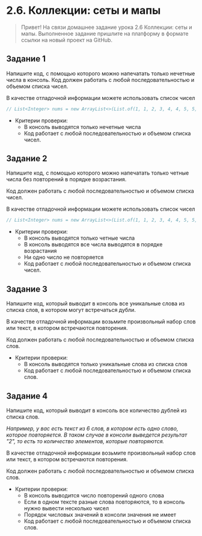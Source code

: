 # 2.6. Коллекции: сеты и мапы

> Привет!
На связи домашнее задание урока 2.6 Коллекции: сеты и мапы.
Выполненное задание пришлите на платформу в формате ссылки на новый проект на GitHub.
>

## Задание 1

Напишите код, с помощью которого можно напечатать только нечетные числа в консоль. 
Код должен работать с любой последовательностью и объемом списка чисел.

В качестве отладочной информации можете использовать список чисел

```java
// List<Integer> nums = new ArrayList<>(List.of(1, 1, 2, 3, 4, 4, 5, 5, 6, 7))
```

- Критерии проверки:
    - В консоль выводятся только нечетные числа
    - Код работает с любой последовательностью и объемом списка чисел.

## Задание 2

Напишите код, с помощью которого можно напечатать только четные числа без повторений в порядке возрастания.

Код должен работать с любой последовательностью и объемом списка чисел.

В качестве отладочной информации можете использовать список чисел

```java
// List<Integer> nums = new ArrayList<>(List.of(1, 1, 2, 3, 4, 4, 5, 5, 6, 7))
```

- Критерии проверки:
    - В консоль выводятся только четные числа
    - В консоль выводятся все числа выводятся в порядке возрастания
    - Ни одно число не повторяется
    - Код работает с любой последовательностью и объемом списка чисел.

## Задание 3

Напишите код, который выводит в консоль все уникальные слова из списка слов, в котором могут встречаться дубли.

В качестве отладочной информации возьмите произвольный набор слов или текст, в котором встречаются повторения.

Код должен работать с любой последовательностью и объемом списка слов.

- Критерии проверки:
    - В консоль выводятся только уникальные слова из списка слов
    - Код работает с любой последовательностью и объемом списка слов.

## Задание 4

Напишите код, который выводит в консоль все количество дублей из списка слов.

*Например, у вас есть текст из 6 слов, в котором есть одно слово, которое повторяется. 
В таком случае в консоли выведется результат "2", то есть то количество элементов, которые повторяются.*

В качестве отладочной информации возьмите произвольный набор слов или текст, в котором встречаются повторения.

Код должен работать с любой последовательностью и объемом списка слов.

- Критерии проверки:
    - В консоль выводится число повторений одного слова
    - Если в одном тексте разные слова повторяются, то в консоль нужно вывести несколько чисел
    - Порядок числовых значений в консоли значения не имеет
    - Код работает с любой последовательностью и объемом списка слов.

